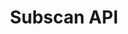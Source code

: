 ---
title: Subscan API
url: https://support.subscan.io/#introduction
github: https://github.com/subscan-explorer/subscan-api-docs
---
